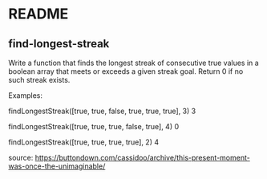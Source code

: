 # README

## find-longest-streak

Write a function that finds the longest streak of consecutive true values in a boolean array that meets or exceeds a given streak goal. Return 0 if no such streak exists.

Examples:

findLongestStreak([true, true, false, true, true, true], 3)
3

findLongestStreak([true, true, true, false, true], 4)
0

findLongestStreak([true, true, true, true], 2)
4

source: https://buttondown.com/cassidoo/archive/this-present-moment-was-once-the-unimaginable/
